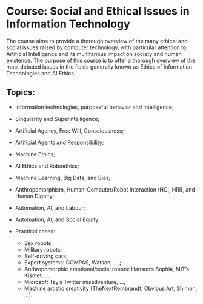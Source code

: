 # Course: Social and Ethical Issues in Information Technology
The course aims to provide a thorough overview of the many ethical and social issues raised by computer technology, with particular attention to Artificial Intelligence and its multifarious impact on society and human existence.
The purpose of this course is to offer a thorough overview of the most debated issues in the fields generally known as Ethics of Information Technologies and AI Ethics.

## Topics:

- Information technologies, purposeful behavior and intelligence;
- Singularity and Superintelligence;
- Artificial Agency, Free Will, Consciousness;
- Artificial Agents and Responsibility;
- Machine Ethics;
- AI Ethics and Roboethics;
- Machine Learning, Big Data, and Bias;
- Anthropomorphism, Human-Computer/Robot Interaction (HCI, HRI), and Human Dignity;
- Automation, AI, and Labour;
- Automation, AI, and Social Equity;
- Practical cases:

  - Sex robots; 
  - Military robots; 
  - Self-driving cars; 
  - Expert systems: COMPAS, Watson, … ; 
  - Anthropomorphic emotional/social robots: Hanson’s Sophia, MIT’s Kismet, …;
  - Microsoft Tay’s Twitter misadventure, …; 
  - Machine artistic creativity (TheNextRembrandt, Obvious Art, Shimon, …).
